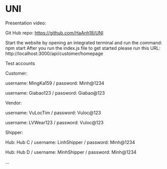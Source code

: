 # UNI



Presentation video: 

Git Hub repo: https://github.com/HaAnh18/UNI

Start the website by opening an integrated terminal and run the command: npm start
After you run the index.js file to get started please run this URL:
http://localhost:3000/api/customer/homepage


Test accounts

Customer:

username: MingKa159 / password: Minh@1234

username: Giabao123 / password: Giabao@123

Vendor:

username: VuLocTim / password: Vuloc@123

username: LVWear123 / password: Vuloc@123

Shipper:

Hub: Hub C / username: LinhShipper / password: Minh@1234

Hub: Hub D / username: MinhShipper / password: Minh@1234

...
